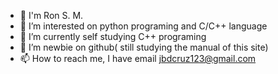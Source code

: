 - 👋 I'm Ron S. M.
- 👀 I’m interested on python programing and C/C++ language
- 🌱 I’m currently self studying C++ programing
- 💞️ I’m newbie on github( still studying the manual of this site)
- 📫 How to reach me, I have email jbdcruz123@gmail.com

<!---
jbdcruz123/jbdcruz123 is a ✨ special ✨ repository because its `README.md` (this file) appears on your GitHub profile.
You can click the Preview link to take a look at your changes.
--->
